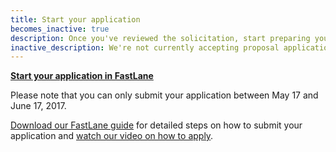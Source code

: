 ```yaml
---
title: Start your application
becomes_inactive: true
description: Once you've reviewed the solicitation, start preparing your Phase I application in FastLane.
inactive_description: We're not currently accepting proposal applications.
---
```


**[Start your application in FastLane](#)**

Please note that you can only submit your application between May 17 and June 17, 2017.

[Download our FastLane guide](#) for detailed steps on how to submit your application and [watch our video on how to apply](#).

